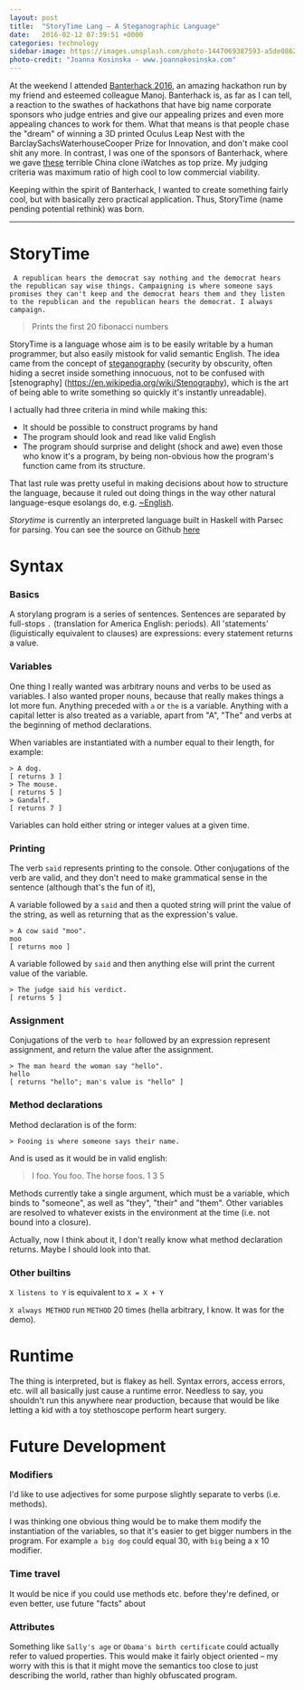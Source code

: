 ```yaml
---
layout: post
title:  "StoryTime Lang – A Steganographic Language"
date:   2016-02-12 07:39:51 +0000
categories: technology
sidebar-image: https://images.unsplash.com/photo-1447069387593-a5de0862481e?ixlib=rb-0.3.5&q=80&fm=jpg&crop=entropy&s=0dab06e522cf4cd96ee75e9801e73c8a
photo-credit: "Joanna Kosinska - www.joannakosinska.com"
---
```



At the weekend I attended [Banterhack 2016](http://banterhack.com/), an amazing hackathon run by my friend and esteemed colleague Manoj. Banterhack is, as far as I can tell, a reaction to the swathes of hackathons that have big name corporate sponsors who judge entries and give our appealing prizes and even more appealing chances to work for them. What that means is that people chase the "dream" of winning a 3D printed Oculus Leap Nest with the BarclaySachsWaterhouseCooper Prize for Innovation, and don't make cool shit any more. In contrast, I was one of the sponsors of Banterhack, where we gave  [these](http://www.amazon.co.uk/gp/product/B00KARD0D2) terrible China clone iWatches as top prize. My judging criteria was maximum ratio of high cool to low commercial viability.

Keeping within the spirit of Banterhack, I wanted to create something fairly cool, but with basically zero practical application. Thus, StoryTime (name pending potential rethink) was born.

---

# StoryTime

     A republican hears the democrat say nothing and the democrat hears the republican say wise things. Campaigning is where someone says promises they can't keep and the democrat hears them and they listen to the republican and the republican hears the democrat. I always campaign.

>
> Prints the first 20 fibonacci numbers

StoryTime is a language whose aim is to be easily writable by a human programmer, but also easily mistook for valid semantic English. The idea came from the concept of [steganography](https://en.wikipedia.org/wiki/Steganography) (security by obscurity, often hiding a secret inside something innocuous, not to be confused with [stenography] (https://en.wikipedia.org/wiki/Stenography), which is the art of being able to write something so quickly it's instantly unreadable).

I actually had three criteria in mind while making this:

- It should be possible to construct programs by hand
- The program should look and read like valid English
- The program should surprise and delight (shock and awe) even those who know it's a program, by being non-obvious how the program's function came from its structure.

That last rule was pretty useful in making decisions about how to structure the language, because it ruled out doing things in the way other natural language-esque esolangs do, e.g. [~English](https://esolangs.org/wiki/~English).


*Storytime* is currently an interpreted language built in Haskell with Parsec for parsing.  You can see the source on Github [here](https://github.com/skellystudios/storytime-lang)

# Syntax

### Basics

A storylang program is a series of sentences. Sentences are separated by full-stops `.` (translation for America English: periods). All 'statements' (liguistically equivalent to clauses) are expressions: every statement returns a value.


### Variables

One thing I really wanted was arbitrary nouns and verbs to be used as variables. I also wanted proper nouns, because that really makes things a lot more fun. Anything preceded with `a` or `the` is a variable. Anything with a capital letter is also treated as a variable, apart from "A", "The" and verbs at the beginning of method declarations.

When variables are instantiated with a number equal to their length, for example:

    > A dog.  
    [ returns 3 ]
    > The mouse.
    [ returns 5 ]
    > Gandalf.
    [ returns 7 ]


Variables can hold either string or integer values at a given time.

### Printing

The verb `said` represents printing to the console. Other conjugations of the verb are valid, and they don't need to make grammatical sense in the sentence (although that's the fun of it),

A variable followed by a `said` and then a quoted string will print the value of the string, as well as returning that as the expression's value.

    > A cow said "moo".
    moo
    [ returns moo ]

A variable followed by `said` and then anything else will print the current value of the variable.

    > The judge said his verdict.
    [ returns 5 ]


### Assignment

Conjugations of the verb `to hear` followed by an expression represent assignment, and return the value after the assignment.

    > The man heard the woman say "hello".
    hello
    [ returns "hello"; man's value is "hello" ]


### Method declarations

Method declaration is of the form:

    > Fooing is where someone says their name.

And is used as it would be in valid english:

   > I foo. You foo. The horse foos.
   1
   3
   5

Methods currently take a single argument, which must be a variable, which binds to "someone", as well as "they", "their" and "them". Other variables are resolved to whatever exists in the environment at the time (i.e. not bound into a closure).

Actually, now I think about it, I don't really know what method declaration returns. Maybe I should look into that.

### Other builtins

`X listens to Y` is equivalent to `X = X + Y`

`X always METHOD` run `METHOD` 20 times (hella arbitrary, I know. It was for the demo).

# Runtime

The thing is interpreted, but is flakey as hell. Syntax errors, access errors, etc. will all basically just cause a runtime error. Needless to say, you shouldn't run this anywhere near production, because that would be like letting a kid with a toy stethoscope perform heart surgery.


# Future Development

### Modifiers

I'd like to use adjectives for some purpose slightly separate to verbs (i.e. methods).

I was thinking one obvious thing would be to make them modify the instantiation of the variables, so that it's easier to get bigger numbers in the program. For example `a big dog` could equal 30, with `big` being a x 10 modifier.

### Time travel

It would be nice if you could use methods etc. before they're defined, or even better, use future "facts" about

### Attributes

Something like `Sally's age` or `Obama's birth certificate` could actually refer to valued properties. This would make it fairly object oriented – my worry with this is that it might move the semantics too close to just describing the world, rather than highly obfuscated program.

